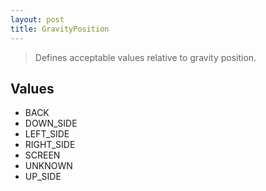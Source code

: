 ```yaml
---
layout: post
title: GravityPosition
---
```


> Defines acceptable values relative to gravity position.

Values
------

- BACK
- DOWN_SIDE
- LEFT_SIDE
- RIGHT_SIDE
- SCREEN
- UNKNOWN
- UP_SIDE
